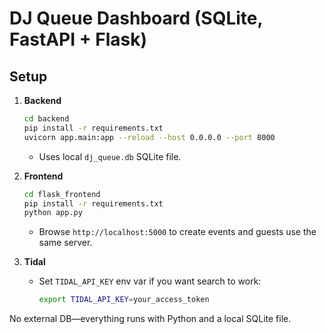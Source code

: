 # DJ Queue Dashboard (SQLite, FastAPI + Flask)

## Setup

1. **Backend**  
   ```bash
   cd backend
   pip install -r requirements.txt
   uvicorn app.main:app --reload --host 0.0.0.0 --port 8000
   ```
   - Uses local `dj_queue.db` SQLite file.

2. **Frontend**  
   ```bash
   cd flask_frontend
   pip install -r requirements.txt
   python app.py
   ```
   - Browse `http://localhost:5000` to create events and guests use the same server.

3. **Tidal**  
   - Set `TIDAL_API_KEY` env var if you want search to work:
     ```bash
     export TIDAL_API_KEY=your_access_token
     ```

No external DB—everything runs with Python and a local SQLite file.